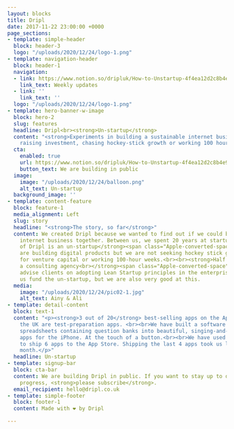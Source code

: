 ```yaml
---
layout: blocks
title: Dripl
date: 2017-11-22 23:00:00 +0000
page_sections:
- template: simple-header
  block: header-3
  logo: "/uploads/2020/12/24/logo-1.png"
- template: navigation-header
  block: header-1
  navigation:
  - link: https://www.notion.so/dripluk/How-to-Unstartup-4f4ea12d2c8b4e97be3fce5667a08d17
    link_text: Weekly updates
  - link: ''
    link_text: ''
  logo: "/uploads/2020/12/24/logo-1.png"
- template: hero-banner-w-image
  block: hero-2
  slug: features
  headline: Dripl<br><strong>Un-startup</strong>
  content: "<strong>Experiments in building a sustainable internet business </strong>without
    raising investment, chasing hockey-stick growth or working 100 hour weeks"
  cta:
    enabled: true
    url: https://www.notion.so/dripluk/How-to-Unstartup-4f4ea12d2c8b4e97be3fce5667a08d17
    button_text: We are building in public
  image:
    image: "/uploads/2020/12/24/balloon.png"
    alt_text: Un-startup
  background_image: ''
- template: content-feature
  block: feature-1
  media_alignment: Left
  slug: story
  headline: "<strong>The story, so far</strong>"
  content: We created Dripl because we wanted to find out if we could build a profitable
    internet business together. Between us, we spent 20 years at startups. This means:<br><br><strong>Half
    of Dripl is an un-startup</strong><span class="Apple-converted-space"><br><br></span>We
    are building digital products but we are not seeking hockey stick growth, looking
    for venture capital or working 100-hour weeks.<br><br><strong>Half of Dripl is
    a consulting agency<br></strong><span class="Apple-converted-space"><br></span>We
    advise clients on adopting Lean Startup principles in the enterprise. This helps
    us fund the un-startup, but we are also very good at this.
  media:
    image: "/uploads/2020/12/24/pic02-1.jpg"
    alt_text: Ainy & Ali
- template: detail-content
  block: text-1
  content: "<p><strong>3 out of 20</strong> best-selling apps on the App Store in
    the UK are test-preparation apps. <br><br>We have built a software that transforms
    spreadsheets containing question banks into beautiful, singing-and-dancing test-preparation
    apps for the iPhone. At the touch of a button.<br><br>We have used this software
    to ship 6 apps to the App Store. Shipping the last 4 apps took us less than a
    month.</p>"
  headline: Un-startup
- template: signup-bar
  block: cta-bar
  content: We are building Dripl in public. If you want to stay up to date with our
    progress, <strong>please subscribe</strong>.
  email_recipient: hello@dripl.co.uk
- template: simple-footer
  block: footer-1
  content: Made with ❤︎ by Dripl

---
```


